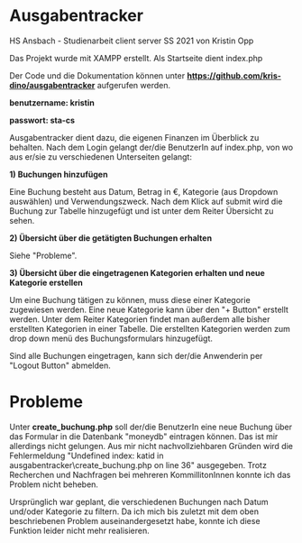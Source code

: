 # Ausgabentracker
HS Ansbach - Studienarbeit client server SS 2021 von Kristin Opp

Das Projekt wurde mit XAMPP erstellt. Als Startseite dient index.php

Der Code und die Dokumentation können unter **https://github.com/kris-dino/ausgabentracker** aufgerufen werden.

**benutzername: kristin**

**passwort: sta-cs**

Ausgabentracker dient dazu, die eigenen Finanzen im Überblick zu behalten. Nach dem Login gelangt der/die BenutzerIn auf index.php, von wo aus er/sie zu verschiedenen Unterseiten gelangt:

**1) Buchungen hinzufügen**

Eine Buchung besteht aus Datum, Betrag in €, Kategorie (aus Dropdown auswählen) und Verwendungszweck. Nach dem Klick auf submit wird die Buchung zur Tabelle hinzugefügt und ist unter dem Reiter Übersicht zu sehen.

**2) Übersicht über die getätigten Buchungen erhalten**

Siehe "Probleme".

**3) Übersicht über die eingetragenen Kategorien erhalten und neue Kategorie erstellen**

Um eine Buchung tätigen zu können, muss diese einer Kategorie zugewiesen werden. Eine neue Kategorie kann über den "+ Button" erstellt werden. Unter dem Reiter Kategorien findet man außerdem alle bisher erstellten Kategorien in einer Tabelle. Die erstellten Kategorien werden zum drop down menü des Buchungsformulars hinzugefügt.

Sind alle Buchungen eingetragen, kann sich der/die Anwenderin per "Logout Button" abmelden.

# Probleme

Unter **create_buchung.php** soll der/die BenutzerIn eine neue Buchung über das Formular in die Datenbank "moneydb" eintragen können. Das ist mir allerdings nicht gelungen. Aus mir nicht nachvollziehbaren Gründen wird die Fehlermeldung "Undefined index: katid in ausgabentracker\create_buchung.php on line 36" ausgegeben. Trotz Recherchen und Nachfragen bei mehreren KommillitonInnen konnte ich das Problem nicht beheben.

Ursprünglich war geplant, die verschiedenen Buchungen nach Datum und/oder Kategorie zu filtern. Da ich mich bis zuletzt mit dem oben beschriebenen Problem auseinandergesetzt habe, konnte ich diese Funktion leider nicht mehr realisieren.
 